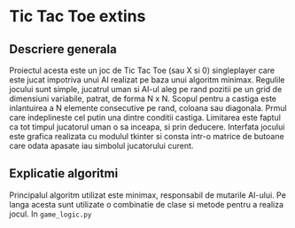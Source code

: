 # Tic Tac Toe extins
## Descriere generala
Proiectul acesta este un joc de Tic Tac Toe (sau X si 0) singleplayer care este jucat impotriva unui AI realizat pe baza unui algoritm minimax. Regulile jocului sunt simple, jucatrul uman si AI-ul aleg pe rand pozitii pe un grid de dimensiuni variabile, patrat, de forma N x N. Scopul pentru a castiga este inlantuirea a N elemente consecutive pe rand, coloana sau diagonala. Prmul care indeplineste cel putin una dintre conditii castiga. Limitarea este faptul ca tot timpul jucatorul uman o sa inceapa, si prin deducere. Interfata jocului este grafica realizata cu modulul tkinter si consta intr-o matrice de butoane care odata apasate iau simbolul jucatorului curent. 
## Explicatie algoritmi
Principalul algoritm utilizat este minimax, responsabil de mutarile AI-ului. Pe langa acesta sunt utilizate o combinatie de clase si metode pentru a realiza jocul. In `game_logic.py`